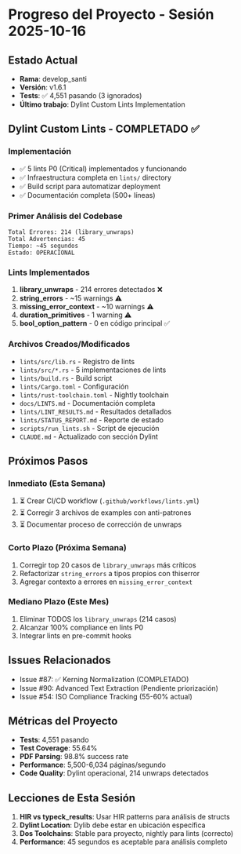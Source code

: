 # Progreso del Proyecto - Sesión 2025-10-16

## Estado Actual
- **Rama**: develop_santi
- **Versión**: v1.6.1
- **Tests**: ✅ 4,551 pasando (3 ignorados)
- **Último trabajo**: Dylint Custom Lints Implementation

## Dylint Custom Lints - COMPLETADO ✅

### Implementación
- ✅ 5 lints P0 (Critical) implementados y funcionando
- ✅ Infraestructura completa en `lints/` directory
- ✅ Build script para automatizar deployment
- ✅ Documentación completa (500+ líneas)

### Primer Análisis del Codebase
```
Total Errores: 214 (library_unwraps)
Total Advertencias: 45
Tiempo: ~45 segundos
Estado: OPERACIONAL
```

### Lints Implementados
1. **library_unwraps** - 214 errores detectados ❌
2. **string_errors** - ~15 warnings ⚠️
3. **missing_error_context** - ~10 warnings ⚠️
4. **duration_primitives** - 1 warning ⚠️
5. **bool_option_pattern** - 0 en código principal ✅

### Archivos Creados/Modificados
- `lints/src/lib.rs` - Registro de lints
- `lints/src/*.rs` - 5 implementaciones de lints
- `lints/build.rs` - Build script
- `lints/Cargo.toml` - Configuración
- `lints/rust-toolchain.toml` - Nightly toolchain
- `docs/LINTS.md` - Documentación completa
- `lints/LINT_RESULTS.md` - Resultados detallados
- `lints/STATUS_REPORT.md` - Reporte de estado
- `scripts/run_lints.sh` - Script de ejecución
- `CLAUDE.md` - Actualizado con sección Dylint

## Próximos Pasos

### Inmediato (Esta Semana)
1. ⏳ Crear CI/CD workflow (`.github/workflows/lints.yml`)
2. ⏳ Corregir 3 archivos de examples con anti-patrones
3. ⏳ Documentar proceso de corrección de unwraps

### Corto Plazo (Próxima Semana)
1. Corregir top 20 casos de `library_unwraps` más críticos
2. Refactorizar `string_errors` a tipos propios con thiserror
3. Agregar contexto a errores en `missing_error_context`

### Mediano Plazo (Este Mes)
1. Eliminar TODOS los `library_unwraps` (214 casos)
2. Alcanzar 100% compliance en lints P0
3. Integrar lints en pre-commit hooks

## Issues Relacionados
- Issue #87: ✅ Kerning Normalization (COMPLETADO)
- Issue #90: Advanced Text Extraction (Pendiente priorización)
- Issue #54: ISO Compliance Tracking (55-60% actual)

## Métricas del Proyecto
- **Tests**: 4,551 pasando
- **Test Coverage**: 55.64%
- **PDF Parsing**: 98.8% success rate
- **Performance**: 5,500-6,034 páginas/segundo
- **Code Quality**: Dylint operacional, 214 unwraps detectados

## Lecciones de Esta Sesión
1. **HIR vs typeck_results**: Usar HIR patterns para análisis de structs
2. **Dylint Location**: Dylib debe estar en ubicación específica
3. **Dos Toolchains**: Stable para proyecto, nightly para lints (correcto)
4. **Performance**: 45 segundos es aceptable para análisis completo
